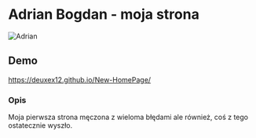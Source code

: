# Adrian Bogdan - moja strona

![Adrian](https://i.postimg.cc/fytRpD7H/333555740-617980823484547-409363658574598933-n.jpg)

## Demo

https://deuxex12.github.io/New-HomePage/

### Opis

Moja pierwsza strona męczona z wieloma błędami ale również, coś z tego ostatecznie wyszło.
